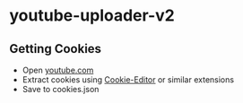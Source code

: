 # youtube-uploader-v2

## Getting Cookies
 - Open [youtube.com](https://www.youtube.com/)
 - Extract cookies using [Cookie-Editor](https://chrome.google.com/webstore/detail/cookie-editor/hlkenndednhfkekhgcdicdfddnkalmdm?hl=en) or similar extensions
 - Save to cookies.json

